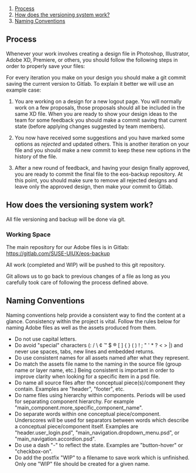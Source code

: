1. [Process](#process)
2. [How does the versioning system work?](#how-does-the-versioning-system-work)
3. [Naming Conventions](#naming-conventions)

## Process

Whenever your work involves creating a design file in Photoshop, Illustrator, Adobe XD, Premiere, or others, you should follow the following steps in order to properly save your files:

For every iteration you make on your design you should make a git commit saving the current version to Gitlab. To explain it better we will use an example case:

1. You are working on a design for a new logout page. You will normally work on a few proposals, those proposals should all be included in the same XD file. When you are ready to show your design ideas to the team for some feedback you should make a commit saving that current state (before applying changes suggested by team members). 

2. You now have received some suggestions and you have marked some options as *rejected* and updated others. This is another iteration on your file and you should make a new commit to keep these new options in the history of the file. 

3. After a new round of feedback, and having your design finally approved, you are ready to commit the final file to the eos-backup repository. At this point, you should make sure to remove all rejected designs and leave only the approved design, then make your commit to Gitlab. 

## How does the versioning system work?
All file versioning and backup will be done via git.

### Working Space
The main repository for our Adobe files is in Gitlab: 
https://gitlab.com/SUSE-UIUX/eos-backup

All work (completed and WIP) will be pushed to this git repository. 

Git allows us to go back to previous changes of a file as long as you carefully took care of following the process defined above. 

## Naming Conventions
Naming conventions help provide a consistent way to find the content at a glance. Consistency within the project is vital. Follow the rules below for naming Adobe files as well as the assets produced from them.

* Do not use capital letters.
* Do avoid "special" characters (: / \ ¢ ™ $ ® [ ] { } ( ) ! ; " ' * ? < > |) and never use spaces, tabs, new lines and embedded returns.
* Do use consistent names for all assets named after what they represent.
* Do match the assets file name to the naming in the source file (group name or layer name, etc.) Being consistent is important in order to improve clarity when looking for a specific item in a psd file.
* Do name all source files after the conceptual piece(s)/component they contain. Examples are "header", "footer", etc.
* Do name files using hierarchy within components. Periods will be used for separating component hierarchy. For example  "main_component.more_specific_component_name".
* Do separate words within one conceptual piece/component. Underscores will be used for separators between words which describe a conceptual piece/component itself. Examples are "header.user_login.psd",  "main_navigation.dropdown_menu.psd", or "main_navigation.accordion.psd".
* Do use a dash "-" to reflect the state. Examples are "button-hover" or "checkbox-on".
* Do add the postfix "WIP" to a filename to save work which is unfinished. Only one "WIP" file should be created for a given name.



